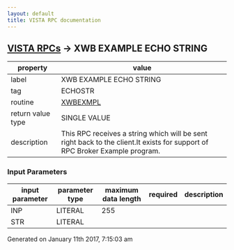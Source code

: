 ```yaml
---
layout: default
title: VISTA RPC documentation
---
```




## [VISTA RPCs](TableOfContent.md) &#8594; XWB EXAMPLE ECHO STRING 

 property | value 
--- | --- 
 label | XWB EXAMPLE ECHO STRING
 tag | ECHOSTR
 routine | [XWBEXMPL](http://code.osehra.org/dox/Routine_XWBEXMPL_source.html)
 return value type | SINGLE VALUE
 description | This RPC receives a string which will be sent right back to the client.It exists for support of RPC Broker Example program.

### Input Parameters

| input parameter | parameter type | maximum data length | required | description | 
| --- | --- | --- | --- | --- | 
| INP | LITERAL | 255 |  |  | 
| STR | LITERAL |  |  |  | 




 Generated on January 11th 2017, 7:15:03 am
